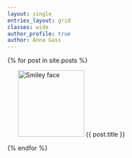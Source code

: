 ```yaml
---
layout: single
entries_layout: grid
classes: wide
author_profile: true
author: Anna Gass
---
```


<div>
    {% for post in site.posts %}
    <ul>
      <a href="{{ post.url }}"><img src="/assets/images/{{post.image}}.jpg" alt="Smiley face" height="150" width="150"></a>
      {{ post.title }}
    </ul>
    {% endfor %}
</div>